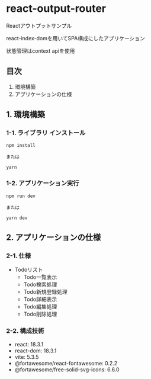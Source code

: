 # react-output-router

Reactアウトプットサンプル

react-index-domを用いてSPA構成にしたアプリケーション

状態管理はcontext apiを使用


## 目次
1. 環境構築
2. アプリケーションの仕様

## 1. 環境構築

### 1-1. ライブラリ インストール

```
npm install

または

yarn
```

### 1-2. アプリケーション実行

```
npm run dev

または

yarn dev
```

## 2. アプリケーションの仕様

### 2-1. 仕様
- Todoリスト
  - Todo一覧表示
  - Todo検索処理
  - Todo新規登録処理
  - Todo詳細表示
  - Todo編集処理
  - Todo削除処理

### 2-2. 構成技術
- react: 18.3.1
- react-dom: 18.3.1
- vite: 5.3.5
- @fortawesome/react-fontawesome: 0.2.2
- @fortawesome/free-solid-svg-icons: 6.6.0